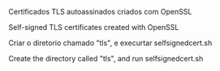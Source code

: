 Certificados TLS autoassinados criados com OpenSSL

Self-signed TLS certificates created with OpenSSL

Criar o diretorio chamado "tls", e execurtar  selfsignedcert.sh

Create the directory called "tls", and run selfsignedcert.sh
